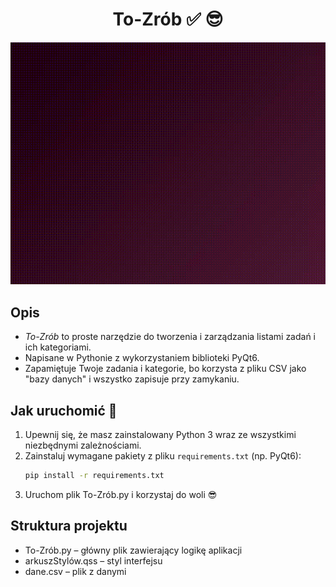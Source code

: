 <div align="center">

# To-Zrób ✅ 😎

![Demo GIF](/demo.gif)

</div>

## Opis
- *To-Zrób* to proste narzędzie do tworzenia i zarządzania listami zadań i ich kategoriami.
- Napisane w Pythonie z wykorzystaniem biblioteki PyQt6.
- Zapamiętuje Twoje zadania i kategorie, bo korzysta z pliku CSV jako "bazy danych" i wszystko zapisuje przy zamykaniu.

## Jak uruchomić 🚀
1. Upewnij się, że masz zainstalowany Python 3 wraz ze wszystkimi niezbędnymi zależnościami.
2. Zainstaluj wymagane pakiety z pliku `requirements.txt` (np. PyQt6):
   ```bash
   pip install -r requirements.txt
   ```
3. Uruchom plik To-Zrób.py i korzystaj do woli 😎

## Struktura projektu
- To-Zrób.py – główny plik zawierający logikę aplikacji
- arkuszStylów.qss – styl interfejsu
- dane.csv – plik z danymi
